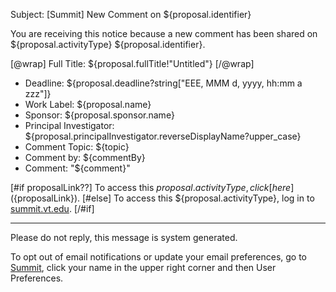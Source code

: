 Subject: [Summit] New Comment on ${proposal.identifier}

You are receiving this notice because a new comment has been shared on ${proposal.activityType} ${proposal.identifier}.

[@wrap]
Full Title: ${proposal.fullTitle!"Untitled"}
[/@wrap]

* Deadline: ${proposal.deadline?string["EEE, MMM d, yyyy, hh:mm a zzz"]}
* Work Label: ${proposal.name}
* Sponsor: ${proposal.sponsor.name}
* Principal Investigator: ${proposal.principalInvestigator.reverseDisplayName?upper_case}
* Comment Topic: ${topic}
* Comment by: ${commentBy}
* Comment: "${comment}" 

[#if proposalLink??]
To access this ${proposal.activityType}, click [here](${proposalLink}).
[#else]
To access this ${proposal.activityType}, log in to [summit.vt.edu](summit.vt.edu).
[/#if]

------------------------------------------------------------------------
Please do not reply, this message is system generated.

To opt out of email notifications or update your email preferences, go to [Summit](summit.vt.edu), click your name in the upper right corner and then User Preferences.
